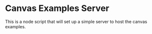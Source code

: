 # Canvas Examples Server

This is a node script that will set up a simple server to host the canvas examples.